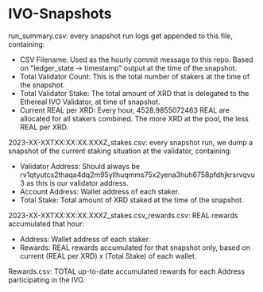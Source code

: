 # IVO-Snapshots

run_summary.csv: every snapshot run logs get appended to this file, containing:

- CSV Filename: Used as the hourly commit message to this repo. Based on "ledger_state -> timestamp" output at the time of the snapshot.
- Total Validator Count: This is the total number of stakers at the time of the snapshot.
- Total Validator Stake: The total amount of XRD that is delegated to the Ethereal IVO Validator, at time of snapshot. 
- Current REAL per XRD: Every hour, 4528.9855072463 REAL are allocated for all stakers combined. The more XRD at the pool, the less REAL per XRD.

2023-XX-XXTXX:XX:XX.XXXZ_stakes.csv: every snapshot run, we dump a snapshot of the current staking situation at the validator, containing:

- Validator Address: Should always be rv1qtyutcs2thaqa4dq2m95yllhuqmms75x2yena3huh6758pfdhjkrsrvqvu3 as this is our validator address.
- Account Address: Wallet address of each staker.
- Total Stake: Total amount of XRD staked at the time of the snapshot.

2023-XX-XXTXX:XX:XX.XXXZ_stakes.csv_rewards.csv: REAL rewards accumulated that hour:

- Address: Wallet address of each staker.
- Rewards: REAL rewards accumulated for that snapshot only, based on current (REAL per XRD) x (Total Stake) of each wallet.

Rewards.csv: TOTAL up-to-date accumulated rewards for each Address participating in the IVO.
